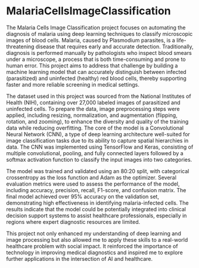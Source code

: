 # MalariaCellsImageClassification
The Malaria Cells Image Classification project focuses on automating the diagnosis of malaria using deep learning techniques to classify microscopic images of blood cells.
Malaria, caused by Plasmodium parasites, is a life-threatening disease that requires early and accurate detection. Traditionally, diagnosis is performed manually by pathologists who inspect blood smears under a microscope, a process that is both time-consuming and prone to human error. This project aims to address that challenge by building a machine learning model that can accurately distinguish between infected (parasitized) and uninfected (healthy) red blood cells, thereby supporting faster and more reliable screening in medical settings.

The dataset used in this project was sourced from the National Institutes of Health (NIH), containing over 27,000 labeled images of parasitized and uninfected cells. To prepare the data, image preprocessing steps were applied, including resizing, normalization, and augmentation (flipping, rotation, and zooming), to enhance the diversity and quality of the training data while reducing overfitting. The core of the model is a Convolutional Neural Network (CNN), a type of deep learning architecture well-suited for image classification tasks due to its ability to capture spatial hierarchies in data. The CNN was implemented using TensorFlow and Keras, consisting of multiple convolutional, pooling, and fully connected layers followed by a softmax activation function to classify the input images into two categories.

The model was trained and validated using an 80:20 split, with categorical crossentropy as the loss function and Adam as the optimizer. Several evaluation metrics were used to assess the performance of the model, including accuracy, precision, recall, F1-score, and confusion matrix. The final model achieved over 95% accuracy on the validation set, demonstrating high effectiveness in identifying malaria-infected cells. The results indicate that the model could be potentially integrated into clinical decision support systems to assist healthcare professionals, especially in regions where expert diagnostic resources are limited.

This project not only enhanced my understanding of deep learning and image processing but also allowed me to apply these skills to a real-world healthcare problem with social impact. It reinforced the importance of technology in improving medical diagnostics and inspired me to explore further applications in the intersection of AI and healthcare.
